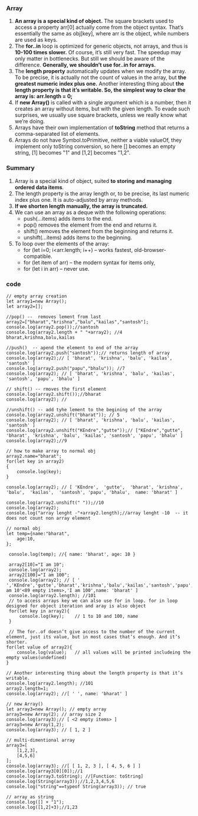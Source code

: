 ### Array

1. **An array is a special kind of object.** The square brackets used to access a property arr[0] actually come from the object syntax. That’s essentially the same as obj[key], where arr is the object, while numbers are used as keys.
2. The **for..in** loop is optimized for generic objects, not arrays, and thus is **10-100 times slower.** Of course, it’s still very fast. The speedup may only matter in bottlenecks. But still we should be aware of the difference. **Generally, we shouldn’t use for..in for arrays.**
3. The **length property** automatically updates when we modify the array. To be precise, it is actually not the count of values in the array, but **the greatest numeric index plus one.** Another interesting thing about **the length property is that it’s writable. So, the simplest way to clear the array is: arr.length = 0;**
4. If **new Array()** is called with a single argument which is a number, then it creates an array without items, but with the given length. To evade such surprises, we usually use square brackets, unless we really know what we’re doing.
5. Arrays have their own implementation of **toString** method that returns a comma-separated list of elements.
6. Arrays do not have Symbol.toPrimitive, neither a viable valueOf, they implement only toString conversion, so here [] becomes an empty string, [1] becomes "1" and [1,2] becomes "1,2".

### Summary

1. Array is a special kind of object, suited **to storing and managing ordered data items**.
2. The length property is the array length or, to be precise, its last numeric index plus one. It is auto-adjusted by array methods.
3. **If we shorten length manually, the array is truncated.**
4. We can use an array as a deque with the following operations:
    * push(...items) adds items to the end.
    * pop() removes the element from the end and returns it.
    * shift() removes the element from the beginning and returns it.
    * unshift(...items) adds items to the beginning.
5. To loop over the elements of the array:
    * for (let i=0; i<arr.length; i++) – works fastest, old-browser-compatible.
    * for (let item of arr) – the modern syntax for items only,
    * for (let i in arr) – never use.

### code

~~~
// empty array creation
let array1=new Array();
let array2=[];

//pop() --  removes lement from last
array2=["bharat","krishna","balu","kailas","santosh"];
console.log(array2.pop());//santosh
console.log(array2.length + " "+array2); //4 bharat,krishna,balu,kailas

//push()  -- apend the element to end of the array
console.log(array2.push("santosh"));// returns length of array
console.log(array2);// [ 'bharat', 'krishna', 'balu', 'kailas', 'santosh' ]
console.log(array2.push("papu","bhalu")); //7
console.log(array2); // [ 'bharat', 'krishna', 'balu', 'kailas', 'santosh', 'papu', 'bhalu' ]

// shift() -- rmoves the first element
console.log(array2.shift());//bharat
console.log(array2); // 

//unshift() -- add tyhe lement to the begining of the array
console.log(array2.unshift("bharat")); // 5
console.log(array2); // [ 'bharat', 'krishna', 'balu', 'kailas', 'santosh' ]
console.log(array2.unshift("KEndre","gutte"));// ["KEndre","gutte", 'bharat', 'krishna', 'balu', 'kailas', 'santosh', 'papu', 'bhalu' ]
console.log(array2);//9

// how to make array to normal obj
array2.name="bharat";
for(let key in array2)
{
    console.log(key);
}

console.log(array2); // [ 'KEndre',  'gutte',  'bharat', 'krishna',  'balu',  'kailas',  'santosh', 'papu', 'bhalu',  name: 'bharat' ]

console.log(array2.unshift(" "));//10
console.log(array2);
console.log("array lenght -"+array2.length);//array lenght -10  -- it does not count non array element

// normal obj
let temp={name:"bharat",
    age:10,
};

 console.log(temp); //{ name: 'bharat', age: 10 }

 array2[10]="I am 10";
 console.log(array2);
 array2[100]="I am 100";
 console.log(array2); // [ ' ','KEndre','gutte','bharat','krishna','balu','kailas','santosh','papu','bhalu','I am 10'<89 empty items>,'I am 100',name: 'bharat' ]
 console.log(array2.length); //101
 // to access arrays key we can also use for in loop. for in loop designed for object iteration and aray is also object
 for(let key in array2){ 
     console.log(key);    // 1 to 10 and 100, name
 }

 // The for..of doesn’t give access to the number of the current element, just its value, but in most cases that’s enough. And it’s shorter.
for(let value of array2){
    console.log(value);   // all values will be printed includeing the empty values(undefined)
}

// Another interesting thing about the length property is that it’s writable.
console.log(array2.length); //101
array2.length=1;
console.log(array2); //[ ' ', name: 'bharat' ]

// new Array()
let array3=new Array(); // empty array
array3=new Array(2); // array size 2
console.log(array3);// [ <2 empty items> ]
array3=new Array(1,2);
console.log(array3); // [ 1, 2 ]

// multi-dimentional array
array3=[
    [1,2,3],
    [4,5,6]
];
console.log(array3); //[ [ 1, 2, 3 ], [ 4, 5, 6 ] ]
console.log(array3[0][0]);//1
console.log(array3.toString); //[Function: toString]
console.log(String(array3));//1,2,3,4,5,6
console.log("string"==typeof String(array3)); // true

// array as string
console.log([] + "1");
console.log([1,2]+3);//1,23
~~~